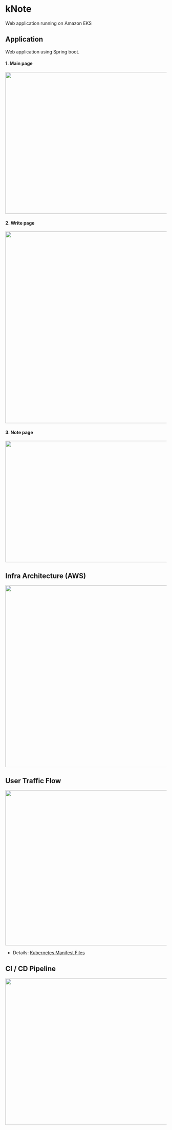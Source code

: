 # kNote 

Web application running on Amazon EKS 

## Application

Web application using Spring boot.

#### 1. Main page

<img src=https://user-images.githubusercontent.com/70506921/155831697-51a3eb7f-2a4a-41f4-b39d-1c3085bbc3ce.PNG width=800 height=441>

<br />

#### 2. Write page

<img src=https://user-images.githubusercontent.com/70506921/155831705-295642ec-1462-4437-ab9d-784055f35d7c.PNG width=800 height=597>

<br />

#### 3. Note page

<img src=https://user-images.githubusercontent.com/70506921/155833286-aabae183-9e4d-4843-9b26-93def63a938a.PNG width=800 height=378>

<br />

## Infra Architecture (AWS)

<img src=https://user-images.githubusercontent.com/70506921/155831707-9e0281c5-d63a-477d-b096-7af859dcc9ca.PNG width=1000 height=566>

## User Traffic Flow 

<img src=https://user-images.githubusercontent.com/70506921/155831718-dc61e8b5-f4b7-41a3-bec9-d7fecd61bd69.PNG width=1000 height=483>

- Details: [Kubernetes Manifest Files](https://github.com/gui549/knote-fluxCD-ops)

## CI / CD Pipeline

<img src=https://user-images.githubusercontent.com/70506921/155831710-0b4ed012-2a6b-42aa-9846-4d1d018b059d.PNG width=1000 height=456>